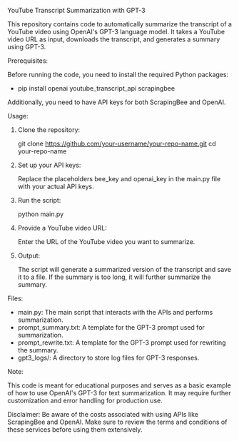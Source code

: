 YouTube Transcript Summarization with GPT-3

This repository contains code to automatically summarize the transcript of a YouTube video using OpenAI's GPT-3 language model. It takes a YouTube video URL as input, downloads the transcript, and generates a summary using GPT-3.

Prerequisites:

Before running the code, you need to install the required Python packages:

- pip install openai youtube_transcript_api scrapingbee

Additionally, you need to have API keys for both ScrapingBee and OpenAI.

Usage:

1. Clone the repository:

   git clone https://github.com/your-username/your-repo-name.git
   cd your-repo-name

2. Set up your API keys:

   Replace the placeholders bee_key and openai_key in the main.py file with your actual API keys.

3. Run the script:

   python main.py

4. Provide a YouTube video URL:

   Enter the URL of the YouTube video you want to summarize.

5. Output:

   The script will generate a summarized version of the transcript and save it to a file. If the summary is too long, it will further summarize the summary.

Files:

- main.py: The main script that interacts with the APIs and performs summarization.
- prompt_summary.txt: A template for the GPT-3 prompt used for summarization.
- prompt_rewrite.txt: A template for the GPT-3 prompt used for rewriting the summary.
- gpt3_logs/: A directory to store log files for GPT-3 responses.

Note:

This code is meant for educational purposes and serves as a basic example of how to use OpenAI's GPT-3 for text summarization. It may require further customization and error handling for production use.

Disclaimer: Be aware of the costs associated with using APIs like ScrapingBee and OpenAI. Make sure to review the terms and conditions of these services before using them extensively.


